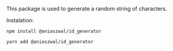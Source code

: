 This package is used to generate a random string of characters.

Instalation:

`npm install @aniaszwal/id_generator`

`yarn add @aniaszwal/id_generator`